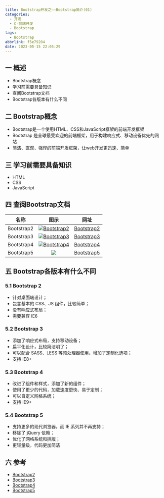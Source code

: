 ```yaml
---
title: Bootstrap开发之——Bootstrap简介(01)
categories:
  - 开发
  - C-前端开发
  - Bootstrap
tags:
  - Bootstrap
abbrlink: f5e79204
date: 2023-05-15 22:05:29
---
```

## 一 概述

* Bootstrap概念
* 学习前需要具备知识
* 查阅Bootstrap文档
* Bootstrap各版本有什么不同

<!--more-->

## 二 Bootstrap概念

* Bootstrap是一个使用HTML、CSS和JavaScript框架的前端开发框架
* Bootstrap 是全球最受欢迎的前端框架，用于构建响应式、移动设备优先的网站
* 简洁、直观、强悍的前端开发框架，让web开发更迅速、简单

## 三 学习前需要具备知识

* HTML
* CSS
* JavaScript

## 四 查阅Bootstrap文档

|    名称    |              图示              |           网址           |
| :--------: | :----------------------------: | :----------------------: |
| Bootstrap2 | ![][1][Bootstrap2][Bootstrap2] | [Bootstrap2][Bootstrap2] |
| Bootstrap3 | ![][2][Bootstrap3][Bootstrap3] | [Bootstrap3][Bootstrap3] |
| Bootstrap4 | ![][3][Bootstrap4][Bootstrap4] | [Bootstrap4][Bootstrap4] |
| Bootstrap5 |             ![][4]             | [Bootstrap5][Bootstrap5] |

## 五 Bootstrap各版本有什么不同

### 5.1 Bootstrap 2

* 针对桌面端设计；
* 包含基本的 CSS、JS 组件，比较简单；
* 没有响应式布局；
* 需要兼容 IE6

### 5.2 Bootstrap 3

* 添加了响应式布局，支持移动设备；
* 扁平化设计，比较简洁明了；
* 可以配合 SASS、LESS 等预处理器使用，增加了定制化选项；
* 支持 IE8+

### 5.3 Bootstrap 4

* 改进了组件和样式，添加了新的组件；
* 使用了更少的代码，加载速度更快、易于定制；
* 可以自定义网格系统；
* 支持 IE9+

### 5.4 Bootstrap 5

* 支持更多的现代浏览器，而 IE 系列并不再支持；
* 移除了 jQuery 依赖；
* 优化了网格系统和排版；
* 更轻量级，代码更加简洁

## 六  参考

* [Bootstrap2][Bootstrap2]
* [Bootstrap3][Bootstrap3]
* [Bootstrap4][Bootstrap4]
* [Bootstrap5][Bootstrap5]



[Bootstrap2]:  https://v2.bootcss.com/getting-started.html
[Bootstrap3]:https://v3.bootcss.com/getting-started/
[Bootstrap4]:https://v4.bootcss.com/docs/getting-started/introduction/
[Bootstrap5]:https://v5.bootcss.com/docs/getting-started/introduction/



[1]:https://cdn.jsdelivr.net/gh/PGzxc/CDN/blog-bootstrap/bootstrap-img01-bt2-web-view.png
[2]:https://cdn.jsdelivr.net/gh/PGzxc/CDN/blog-bootstrap/bootstrap-img01-bt3-web-view.png
[3]:https://cdn.jsdelivr.net/gh/PGzxc/CDN/blog-bootstrap/bootstrap-img01-bt4-web-view.png
[4]:https://cdn.jsdelivr.net/gh/PGzxc/CDN/blog-bootstrap/bootstrap-img01-bt5-web-view.png